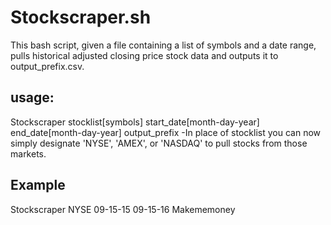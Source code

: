 # Stockscraper.sh
This bash script, given a file containing a list of symbols and a date range, pulls historical adjusted closing price stock data and outputs it to output_prefix.csv.  
## usage: 
Stockscraper stocklist[symbols] start_date[month-day-year] end_date[month-day-year] output_prefix 
-In place of stocklist you can now simply designate 'NYSE', 'AMEX', or 'NASDAQ' to pull stocks from those markets.
## Example 
Stockscraper NYSE 09-15-15 09-15-16 Makememoney
